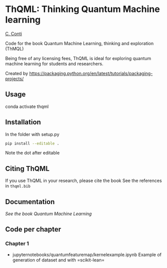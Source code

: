 ThQML: Thinking Quantum Machine learning
========================================

[C. Conti](https://github.com/nonlinearxwaves)

Code for the book Quantum Machine Learning, thinking and exploration (ThMQL)

Being free of any licensing fees, ThQML is ideal for exploring quantum machine learning for students and researchers.

Created by https://packaging.python.org/en/latest/tutorials/packaging-projects/

Usage 
-----
conda activate thqml


Installation
------------
In the folder with setup.py
```bash
pip install --editable .
```
Note the dot after editable



Citing ThQML 
------------
If you use ThQML in your research, please cite the book
See the references in `thqml.bib`

Documentation
-------------

*See the book Quantum Machine Learning*

Code per chapter
----------------

### Chapter 1
- jupyternotebooks/quantumfeaturemap/kernelexample.ipynb
  Example of generation of dataset and with =scikit-lean=
